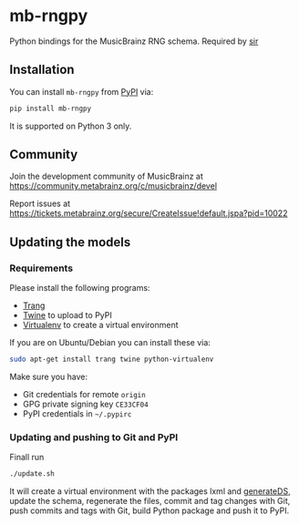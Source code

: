 # mb-rngpy

Python bindings for the MusicBrainz RNG schema. Required by [sir](https://github.com/metabrainz/sir)

## Installation

You can install `mb-rngpy` from [PyPI](https://pypi.org/project/mb-rngpy/) via:
```bash
pip install mb-rngpy
```

It is supported on Python 3 only.

## Community

Join the development community of MusicBrainz at https://community.metabrainz.org/c/musicbrainz/devel

Report issues at https://tickets.metabrainz.org/secure/CreateIssue!default.jspa?pid=10022

## Updating the models

### Requirements

Please install the following programs:

* [Trang](https://github.com/relaxng/jing-trang/releases)
* [Twine](https://twine.readthedocs.io/) to upload to PyPI
* [Virtualenv](https://virtualenv.pypa.io/) to create a virtual environment

If you are on Ubuntu/Debian you can install these via:
```bash
sudo apt-get install trang twine python-virtualenv
```

Make sure you have:
* Git credentials for remote `origin`
* GPG private signing key `CE33CF04`
* PyPI credentials in `~/.pypirc`

### Updating and pushing to Git and PyPI

Finall run
```bash
./update.sh
```

It will create a virtual environment with the packages lxml and
[generateDS](http://www.davekuhlman.org/generateDS.html), update the
schema, regenerate the files, commit and tag changes with Git, push
commits and tags with Git, build Python package and push it to PyPI.
